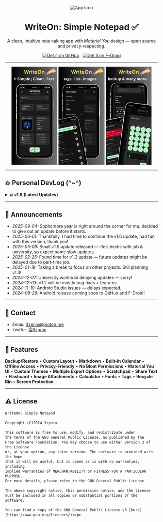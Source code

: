 <div align="center">
  <img src="app/src/main/res/mipmap-xxxhdpi/ic_launcher_round.webp" width="192" height="192" alt="App Icon" />

# WriteOn: Simple Notepad ✅
A clean, intuitive note-taking app with *Material You* design — open source and privacy-respecting.

[<img src=".github/github.png" alt="Get it on GitHub" height="55">](https://github.com/3zpnix/WriteOn/releases)
&nbsp;
[<img src=".github/fdroid.png" alt="Get it on F-Droid" height="55">](https://f-droid.org/en/packages/com.ezpnix.writeon/)
</div>

---

<div align="center">
  <img src="metadata/en-US/images/phoneScreenshots/1.png" width="30%" alt="Screenshot 1"/>
  <img src="metadata/en-US/images/phoneScreenshots/2.png" width="30%" alt="Screenshot 2"/>
  <img src="metadata/en-US/images/phoneScreenshots/3.png" width="30%" alt="Screenshot 3"/>
</div>

---

## 💥 Personal DevLog (^~^)

<details>
<summary><strong>💥 v1.8 (Latest Updates)</strong></summary>

- [x] New homepage redesign
- [x] Navigation drawer added
- [x] Categories and tags added
- [x] Search bar UI revamped
- [x] Backup logics changed
- [x] Note screen simplicity redesign
- [x] Slight animation improvements
- [x] Minor bugs and UI fixes
</details>

---

## 📢 Announcements

- *2025-09-04:* Sophomore year is right around the corner for me, decided to give out an update before it starts.
- *2025-06-01:* Thankfully, I had time to continue the v1.6 update, had fun with this version, thank you!
- *2025-05-09:* Small v1.5 update released — life’s hectic with job & university, so expect some slow updates.
- *2025-02-25:* Found time for v1.3 update — future updates might be delayed due to part-time job.
- *2025-01-19:* Taking a break to focus on other projects. Still planning v1.3!
- *2024-12-07:* University workload delaying updates — sorry!
- *2024-12-03:* v1.2 will be mostly bug fixes + features.
- *2024-11-19:* Android Studio issues — delays expected.
- *2024-08-26:* Android release coming soon to GitHub and F-Droid!

---

## 💬 Contact

- *Email:* 3zpnix@proton.me
- *Twitter:* [@3zpnix](https://twitter.com/3zpnix)

---

## 👋 Features

**Backup/Restore** • **Custom Layout** • **Markdown** •
**Built-In Calendar**  • **Offline Access** • **Privacy-Friendly** •
**No Bloat Permissions** • **Material You UI** • **Custom Themes** •
**Multiple Export Options** • **Scratchpad** • **Share Text** •
**Flashcard** • **Image Attachments** • **Calculator** • **Fonts** •
**Tags** • **Recycle Bin** • **Screen Protection**

---

## ⚠️ License
    WriteOn: Simple Notepad

    Copyright (C)2024 3zpnix
    
    This software is free to use, modify, and redistribute under 
    the terms of the GNU General Public License, as published by the 
    Free Software Foundation. You may choose to use either version 3 of the License 
    or, at your option, any later version. The software is provided with the hope 
    that it will be useful, but it comes as is with no warranties, including 
    implied warranties of MERCHANTABILITY or FITNESS FOR A PARTICULAR PURPOSE. 
    For more details, please refer to the GNU General Public License.

    The above copyright notice, this permission notice, and the license must be included in all copies or substantial portions of the software.

    You can find a copy of the GNU General Public License v3 [here](https://www.gnu.org/licenses/)</p>
